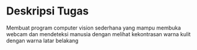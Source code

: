 # Deskripsi Tugas

Membuat program computer vision sederhana yang mampu membuka webcam dan mendeteksi manusia dengan melihat kekontrasan warna kulit dengan warna latar belakang
